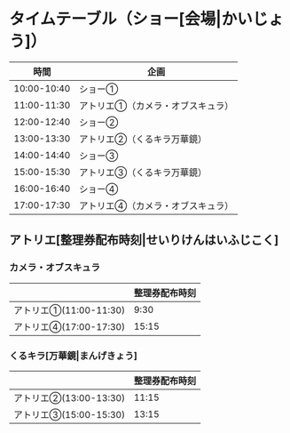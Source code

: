# タイムテーブル（ショー[会場|かいじょう]）

|時間|企画|
|-|-|
|10:00-10:40|ショー①|
|11:00-11:30|アトリエ①（カメラ・オブスキュラ）|
|12:00-12:40|ショー②|
|13:00-13:30|アトリエ②（くるキラ万華鏡）|
|14:00-14:40|ショー③|
|15:00-15:30|アトリエ③（くるキラ万華鏡）|
|16:00-16:40|ショー④|
|17:00-17:30|アトリエ④（カメラ・オブスキュラ）|

## アトリエ[整理券配布時刻|せいりけんはいふじこく]

### カメラ・オブスキュラ
||整理券配布時刻|
|-|-|
|アトリエ①(11:00-11:30)|9:30|
|アトリエ④(17:00-17:30)|15:15|

### くるキラ[万華鏡|まんげきょう]
||整理券配布時刻|
|-|-|
|アトリエ②(13:00-13:30)|11:15|
|アトリエ③(15:00-15:30)|13:15|
